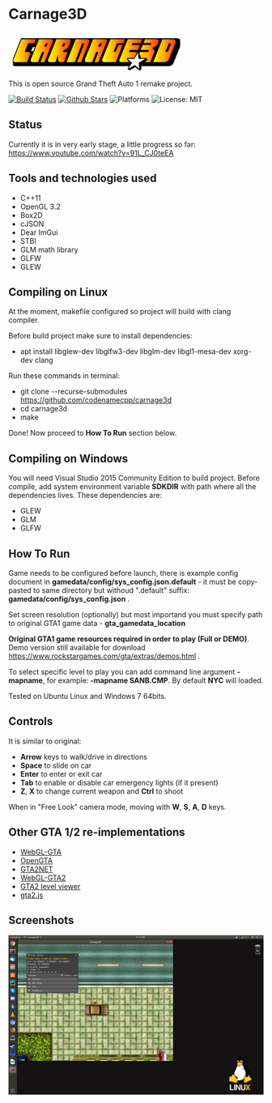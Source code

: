 # Carnage3D #

![alt text](https://github.com/codenamecpp/carnage3d/blob/master/carnage3d_logo.png)

This is open source Grand Theft Auto 1 remake project.

[![Build Status](https://travis-ci.org/codenamecpp/carnage3d.svg?branch=master)](https://travis-ci.org/codenamecpp/carnage3d)
[![Github Stars](https://img.shields.io/github/stars/codenamecpp/carnage3d?logo=github)](https://github.com/codenamecpp/carnage3d/stargazers)
![Platforms](https://img.shields.io/badge/platform-windows%20%7C%20linux-blue) ![License: MIT](https://img.shields.io/badge/License-MIT-green.svg)

## Status ##
Currently it is in very early stage, a little progress so far: https://www.youtube.com/watch?v=91L_CJ0teEA

## Tools and technologies used ##
* C++11
* OpenGL 3.2
* Box2D
* cJSON
* Dear ImGui
* STBI
* GLM math library
* GLFW
* GLEW

## Compiling on Linux ##
At the moment, makefile configured so project will build with clang compiler.

Before build project make sure to install dependencies: 
* apt install libglew-dev libglfw3-dev libglm-dev libgl1-mesa-dev xorg-dev clang

Run these commands in terminal:
* git clone --recurse-submodules https://github.com/codenamecpp/carnage3d
* cd carnage3d
* make

Done! Now proceed to __How To Run__ section below.

## Compiling on Windows ##
You will need Visual Studio 2015 Community Edition to build project.
Before compile, add system environment variable __SDKDIR__ with path where all the dependencies lives. These dependencies are:
* GLEW
* GLM
* GLFW

## How To Run ##
Game needs to be configured before launch, there is example config document in __gamedata/config/sys_config.json.default__ - it must be copy-pasted to same directory but withoud ".default" suffix: __gamedata/config/sys_config.json__ . 

Set screen resolution (optionally) but most importand you must specify path to original GTA1 game data - __gta_gamedata_location__

**Original GTA1 game resources required in order to play (Full or DEMO)**. Demo version still available for download https://www.rockstargames.com/gta/extras/demos.html .

To select specific level to play you can add command line argument **-mapname**, for example: **-mapname SANB.CMP**. By default **NYC** will loaded.

Tested on Ubuntu Linux and Windows 7 64bits.

## Controls ##
It is similar to original:
* **Arrow** keys to walk/drive in directions
* **Space** to slide on car
* **Enter** to enter or exit car
* **Tab** to enable or disable car emergency lights (if it present)
* **Z**, **X** to change current weapon and **Ctrl** to shoot

When in "Free Look" camera mode, moving with **W**, **S**, **A**, **D** keys.

## Other GTA 1/2 re-implementations ##
* [WebGL-GTA](https://github.com/niklasvh/WebGL-GTA)
* [OpenGTA](http://ogta.fifengine.de/download.html)
* [GTA2NET](https://github.com/andrecarlucci/gta2net)
* [WebGL-GTA2](https://github.com/Kajakklubben/gta2-webgl)
* [GTA2 level viewer](https://github.com/aalin/gta2-level-viewer)
* [gta2.js](https://github.com/aalin/gta2.js)

## Screenshots ##
![alt text](https://github.com/codenamecpp/carnage3d/blob/master/screenshots/WorksOnLinux.png)
